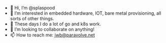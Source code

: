 - 👋 Hi, I’m @splaspood
- 👀 I’m interested in embedded hardware, IOT, bare metal provisioning, all sorts of other things.
- 🌱 These days I do a lot of go and k8s work.
- 💞️ I’m looking to collaborate on anything!
- 📫 How to reach me:  jwb@paravolve.net
